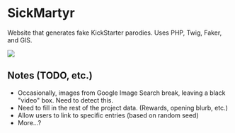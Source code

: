 # SickMartyr
Website that generates fake KickStarter parodies. Uses PHP, Twig, Faker, and GIS.

<img src="http://i.imgur.com/9HZxJLA.png"/>

## Notes (TODO, etc.)
* Occasionally, images from Google Image Search break, leaving a black "video" box. Need to detect this.
* Need to fill in the rest of the project data. (Rewards, opening blurb, etc.)
* Allow users to link to specific entries (based on random seed)
* More...? 
